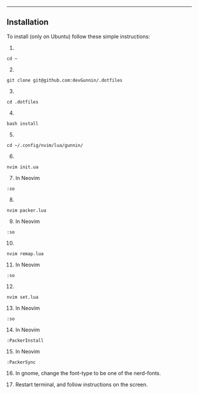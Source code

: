 --------------------------------------------------------------
Installation
--------------------------------------------------------------

To install (only on Ubuntu) follow these simple instructions:

1. 

```
cd ~
```

2.

```
git clone git@github.com:devGunnin/.dotfiles
```

3.

```
cd .dotfiles
```

4.

```
bash install
```

5.

```
cd ~/.config/nvim/lua/gunnin/
```

6.

```
nvim init.ua
```

7. In Neovim

```
:so
```

8. 

```
nvim packer.lua
```

9. In Neovim

```
:so
```

10. 

```
nvim remap.lua
```

11. In Neovim

```
:so
```

12. 

```
nvim set.lua
```

13. In Neovim

```
:so
```

14. In Neovim 

```
:PackerInstall
```

15. In Neovim

```
:PackerSync
```

16. In gnome, change the font-type to be one of the nerd-fonts.

17. Restart terminal, and follow instructions on the screen.
